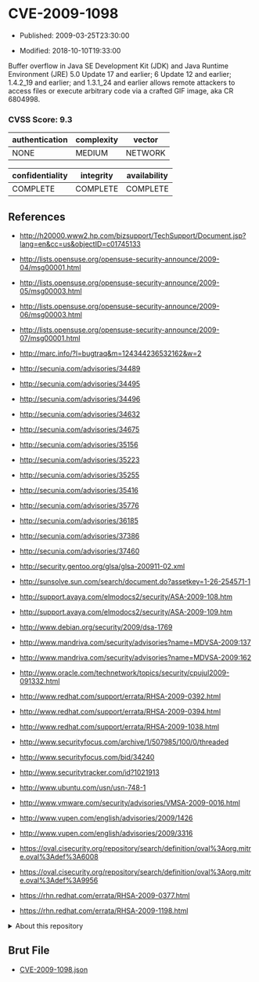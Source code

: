 # CVE-2009-1098

- Published: 2009-03-25T23:30:00

- Modified: 2018-10-10T19:33:00

Buffer overflow in Java SE Development Kit (JDK) and Java Runtime Environment (JRE) 5.0 Update 17 and earlier; 6 Update 12 and earlier; 1.4.2_19 and earlier; and 1.3.1_24 and earlier allows remote attackers to access files or execute arbitrary code via a crafted GIF image, aka CR 6804998.

### CVSS Score: **9.3**

| authentication | complexity | vector |
| --- | --- | --- |
| NONE | MEDIUM | NETWORK |

| confidentiality | integrity | availability |
| --- | --- | --- |
| COMPLETE | COMPLETE | COMPLETE |

## References

* http://h20000.www2.hp.com/bizsupport/TechSupport/Document.jsp?lang=en&cc=us&objectID=c01745133

* http://lists.opensuse.org/opensuse-security-announce/2009-04/msg00001.html

* http://lists.opensuse.org/opensuse-security-announce/2009-05/msg00003.html

* http://lists.opensuse.org/opensuse-security-announce/2009-06/msg00003.html

* http://lists.opensuse.org/opensuse-security-announce/2009-07/msg00001.html

* http://marc.info/?l=bugtraq&m=124344236532162&w=2

* http://secunia.com/advisories/34489

* http://secunia.com/advisories/34495

* http://secunia.com/advisories/34496

* http://secunia.com/advisories/34632

* http://secunia.com/advisories/34675

* http://secunia.com/advisories/35156

* http://secunia.com/advisories/35223

* http://secunia.com/advisories/35255

* http://secunia.com/advisories/35416

* http://secunia.com/advisories/35776

* http://secunia.com/advisories/36185

* http://secunia.com/advisories/37386

* http://secunia.com/advisories/37460

* http://security.gentoo.org/glsa/glsa-200911-02.xml

* http://sunsolve.sun.com/search/document.do?assetkey=1-26-254571-1

* http://support.avaya.com/elmodocs2/security/ASA-2009-108.htm

* http://support.avaya.com/elmodocs2/security/ASA-2009-109.htm

* http://www.debian.org/security/2009/dsa-1769

* http://www.mandriva.com/security/advisories?name=MDVSA-2009:137

* http://www.mandriva.com/security/advisories?name=MDVSA-2009:162

* http://www.oracle.com/technetwork/topics/security/cpujul2009-091332.html

* http://www.redhat.com/support/errata/RHSA-2009-0392.html

* http://www.redhat.com/support/errata/RHSA-2009-0394.html

* http://www.redhat.com/support/errata/RHSA-2009-1038.html

* http://www.securityfocus.com/archive/1/507985/100/0/threaded

* http://www.securityfocus.com/bid/34240

* http://www.securitytracker.com/id?1021913

* http://www.ubuntu.com/usn/usn-748-1

* http://www.vmware.com/security/advisories/VMSA-2009-0016.html

* http://www.vupen.com/english/advisories/2009/1426

* http://www.vupen.com/english/advisories/2009/3316

* https://oval.cisecurity.org/repository/search/definition/oval%3Aorg.mitre.oval%3Adef%3A6008

* https://oval.cisecurity.org/repository/search/definition/oval%3Aorg.mitre.oval%3Adef%3A9956

* https://rhn.redhat.com/errata/RHSA-2009-0377.html

* https://rhn.redhat.com/errata/RHSA-2009-1198.html

<details>
<summary>About this repository</summary> 

  This repository is part of the project [Live Hack CVE](https://github.com/Live-Hack-CVE). Main website can be found [www.live-hack.org](https://www.live-hack.org) 
  
  Made by [Sn0wAlice](https://github.com/Sn0wAlice) for the people that care about security and need to have a feed of the latest CVEs. Hope you enjoy it, don't forget to star the repo and follow me on [Twitter](https://twitter.com/Sn0wAlice) and [Github](https://github.com/Sn0wAlice). And that is my [personnal website](https://www.alice-snow.me/)

  - [Home Page](https://github.com/Live-Hack-CVE)
  - [Framework](https://github.com/Live-Hack-CVE/cve-framework)
  - [CVE database](https://github.com/Live-Hack-CVE/full_database)
  - [Changelog](https://github.com/Live-Hack-CVE/Changelog)
</details>

## Brut File

* [CVE-2009-1098.json](https://raw.githubusercontent.com/Live-Hack-CVE/full_database/main/cves/2009/CVE-2009-1098.json)

